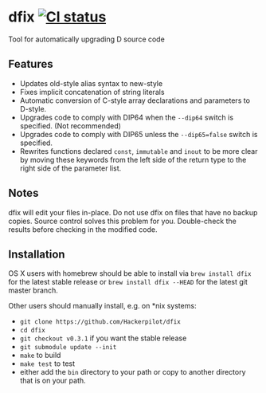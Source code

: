 # dfix [![CI status](https://travis-ci.org/Hackerpilot/dfix.svg?branch=master)](https://travis-ci.org/Hackerpilot/fix/)

Tool for automatically upgrading D source code

## Features

* Updates old-style alias syntax to new-style
* Fixes implicit concatenation of string literals
* Automatic conversion of C-style array declarations and parameters to D-style.
* Upgrades code to comply with DIP64 when the ```--dip64``` switch is specified. (Not recommended)
* Upgrades code to comply with DIP65 unless the ```--dip65=false``` switch is specified.
* Rewrites functions declared ```const```, ```immutable``` and ```inout``` to be more clear by moving these keywords from the left side of the return type to the right side of the parameter list.

## Notes

dfix will edit your files in-place. Do not use dfix on files that have no
backup copies. Source control solves this problem for you. Double-check the
results before checking in the modified code.

## Installation

OS X users with homebrew should be able to install via ```brew install dfix``` for the latest stable release or ```brew install dfix --HEAD``` for the latest git master branch.

Other users should manually install, e.g. on *nix systems:
* ```git clone https://github.com/Hackerpilot/dfix```
* ```cd dfix```
* ```git checkout v0.3.1``` if you want the stable release
* ```git submodule update --init```
* ```make``` to build
* ```make test``` to test
* either add the ```bin``` directory to your path or copy to another directory that is on your path.
